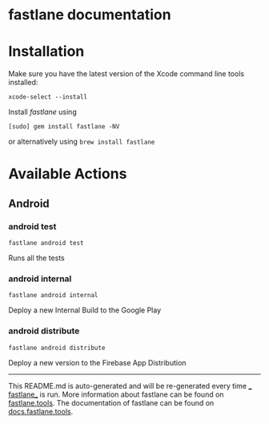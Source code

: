 fastlane documentation
================
# Installation

Make sure you have the latest version of the Xcode command line tools installed:

```
xcode-select --install
```

Install _fastlane_ using
```
[sudo] gem install fastlane -NV
```
or alternatively using `brew install fastlane`

# Available Actions
## Android
### android test
```
fastlane android test
```
Runs all the tests
### android internal
```
fastlane android internal
```
Deploy a new Internal Build to the Google Play
### android distribute
```
fastlane android distribute
```
Deploy a new version to the Firebase App Distribution

----

This README.md is auto-generated and will be re-generated every time [_
fastlane_](https://fastlane.tools) is run. More information about fastlane can be found
on [fastlane.tools](https://fastlane.tools). The documentation of fastlane can be found
on [docs.fastlane.tools](https://docs.fastlane.tools).
